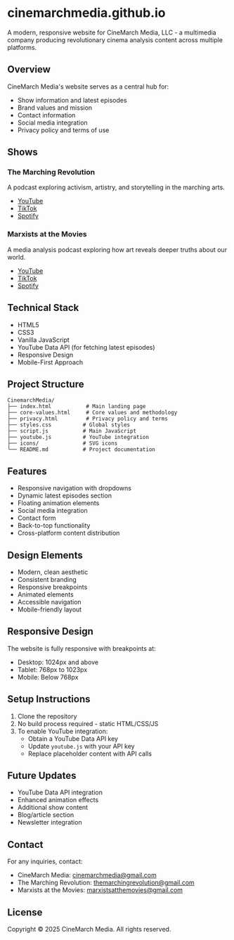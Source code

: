 # cinemarchmedia.github.io

A modern, responsive website for CineMarch Media, LLC - a multimedia company producing revolutionary cinema analysis content across multiple platforms.

## Overview

CineMarch Media's website serves as a central hub for:
- Show information and latest episodes
- Brand values and mission
- Contact information
- Social media integration
- Privacy policy and terms of use

## Shows

### The Marching Revolution
A podcast exploring activism, artistry, and storytelling in the marching arts.
- [YouTube](https://youtube.com/@themarchingrevolution)
- [TikTok](https://www.tiktok.com/@themarchingrevolution)
- [Spotify](https://open.spotify.com/show/4dJgCV0q6q3X5SnopDD3e2)

### Marxists at the Movies
A media analysis podcast exploring how art reveals deeper truths about our world.
- [YouTube](https://youtube.com/@marxistsatthemovies)
- [TikTok](https://www.tiktok.com/@marxistsatthemovies)
- [Spotify](https://open.spotify.com/show/5iIunbKc0EmSTgMbSvqbVD)

## Technical Stack

- HTML5
- CSS3
- Vanilla JavaScript
- YouTube Data API (for fetching latest episodes)
- Responsive Design
- Mobile-First Approach

## Project Structure

```
CinemarchMedia/
├── index.html           # Main landing page
├── core-values.html     # Core values and methodology
├── privacy.html         # Privacy policy and terms
├── styles.css          # Global styles
├── script.js           # Main JavaScript
├── youtube.js          # YouTube integration
├── icons/              # SVG icons
└── README.md           # Project documentation
```

## Features

- Responsive navigation with dropdowns
- Dynamic latest episodes section
- Floating animation elements
- Social media integration
- Contact form
- Back-to-top functionality
- Cross-platform content distribution

## Design Elements

- Modern, clean aesthetic
- Consistent branding
- Responsive breakpoints
- Animated elements
- Accessible navigation
- Mobile-friendly layout

## Responsive Design

The website is fully responsive with breakpoints at:
- Desktop: 1024px and above
- Tablet: 768px to 1023px
- Mobile: Below 768px

## Setup Instructions

1. Clone the repository
2. No build process required - static HTML/CSS/JS
3. To enable YouTube integration:
   - Obtain a YouTube Data API key
   - Update `youtube.js` with your API key
   - Replace placeholder content with API calls

## Future Updates

- YouTube Data API integration
- Enhanced animation effects
- Additional show content
- Blog/article section
- Newsletter integration

## Contact

For any inquiries, contact:
- CineMarch Media: cinemarchmedia@gmail.com
- The Marching Revolution: themarchingrevolution@gmail.com
- Marxists at the Movies: marxistsatthemovies@gmail.com

## License

Copyright © 2025 CineMarch Media. All rights reserved. 
